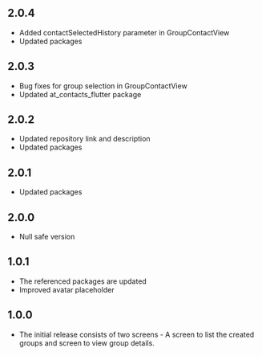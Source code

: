 ## 2.0.4
- Added contactSelectedHistory parameter in GroupContactView
- Updated packages

## 2.0.3
- Bug fixes for group selection in GroupContactView
- Updated at_contacts_flutter package

## 2.0.2
- Updated repository link and description
- Updated packages

## 2.0.1
- Updated packages

## 2.0.0
- Null safe version

## 1.0.1
- The referenced packages are updated
- Improved avatar placeholder

## 1.0.0
- The initial release consists of two screens - A screen to list the created groups and screen to view group details.
